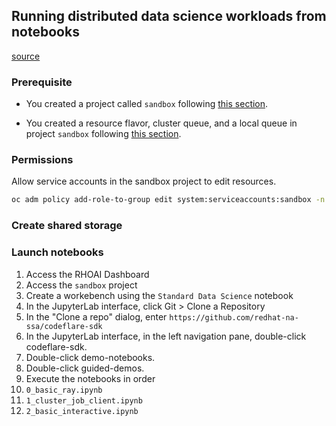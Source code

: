 ## Running distributed data science workloads from notebooks

[source](https://access.redhat.com/documentation/en-us/red_hat_openshift_ai_self-managed/2.10/html/working_with_distributed_workloads/running-distributed-workloads_distributed-workloads)

### Prerequisite

* You created a project called `sandbox` following [this section](https://github.com/redhat-na-ssa/hobbyist-guide-to-rhoai/blob/sa-bootcamp/notes/03_CHECKLIST_PROCEDURE.md#optional-running-a-sample-gpu-application).

* You created a resource flavor, cluster queue, and a local queue in project `sandbox` following [this section](https://github.com/redhat-na-ssa/hobbyist-guide-to-rhoai/blob/sa-bootcamp/notes/03_CHECKLIST_PROCEDURE.md#configure-quota-management-for-distributed-workloads).

### Permissions

Allow service accounts in the sandbox project to edit resources.

```sh
oc adm policy add-role-to-group edit system:serviceaccounts:sandbox -n sandbox
```

### Create shared storage


### Launch notebooks

1. Access the RHOAI Dashboard
1. Access the `sandbox` project
1. Create a workebench using the `Standard Data Science` notebook
1. In the JupyterLab interface, click Git > Clone a Repository
1. In the "Clone a repo" dialog, enter `https://github.com/redhat-na-ssa/codeflare-sdk`
1. In the JupyterLab interface, in the left navigation pane, double-click codeflare-sdk.
1. Double-click demo-notebooks.
1. Double-click guided-demos.
1. Execute the notebooks in order
1. `0_basic_ray.ipynb`
1. `1_cluster_job_client.ipynb`
1. `2_basic_interactive.ipynb`
